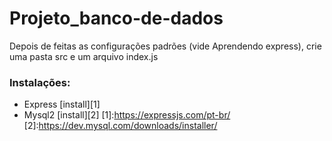 # Projeto_banco-de-dados

Depois de feitas as configurações padrões (vide Aprendendo express), crie uma pasta src e um arquivo index.js

### Instalações:
- Express [install][1]
- Mysql2  [install][2]
[1]:https://expressjs.com/pt-br/
[2]:https://dev.mysql.com/downloads/installer/

